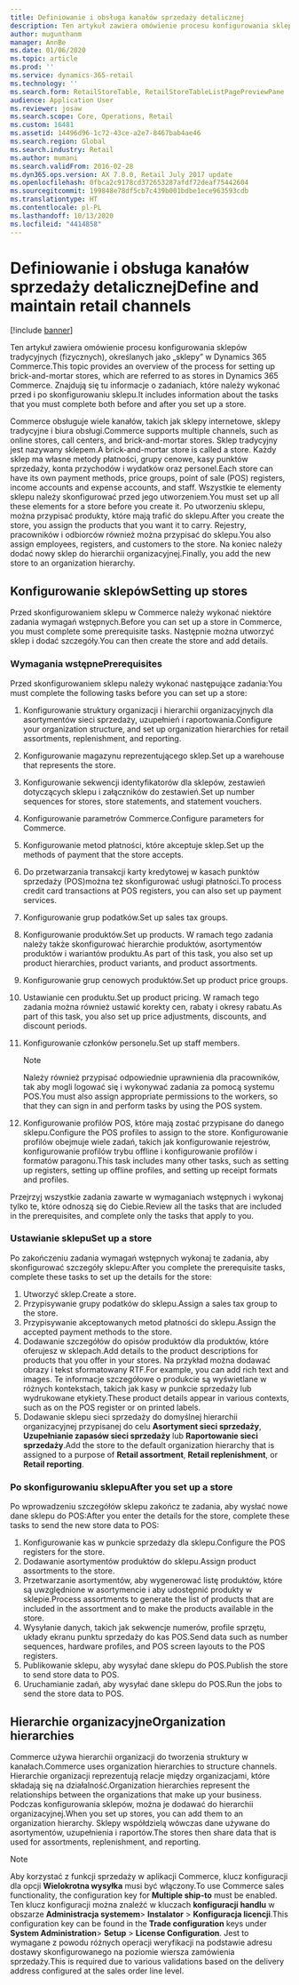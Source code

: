 ```yaml
---
title: Definiowanie i obsługa kanałów sprzedaży detalicznej
description: Ten artykuł zawiera omówienie procesu konfigurowania sklepów tradycyjnych (fizycznych), określanych jako „sklepy” w Dynamics 365 Commerce. Znajdują się tu informacje o zadaniach, które należy wykonać przed i po skonfigurowaniu sklepu.
author: mugunthanm
manager: AnnBe
ms.date: 01/06/2020
ms.topic: article
ms.prod: ''
ms.service: dynamics-365-retail
ms.technology: ''
ms.search.form: RetailStoreTable, RetailStoreTableListPagePreviewPane
audience: Application User
ms.reviewer: josaw
ms.search.scope: Core, Operations, Retail
ms.custom: 16481
ms.assetid: 14496d96-1c72-43ce-a2e7-8467bab4ae46
ms.search.region: Global
ms.search.industry: Retail
ms.author: mumani
ms.search.validFrom: 2016-02-28
ms.dyn365.ops.version: AX 7.0.0, Retail July 2017 update
ms.openlocfilehash: 0fbca2c9178cd372653287afdf72deaf75442604
ms.sourcegitcommit: 199848e78df5cb7c439b001bdbe1ece963593cdb
ms.translationtype: HT
ms.contentlocale: pl-PL
ms.lasthandoff: 10/13/2020
ms.locfileid: "4414858"
---
```

# <a name="define-and-maintain-retail-channels"></a><span data-ttu-id="0424f-104">Definiowanie i obsługa kanałów sprzedaży detalicznej</span><span class="sxs-lookup"><span data-stu-id="0424f-104">Define and maintain retail channels</span></span>

[!include [banner](includes/banner.md)]

<span data-ttu-id="0424f-105">Ten artykuł zawiera omówienie procesu konfigurowania sklepów tradycyjnych (fizycznych), określanych jako „sklepy” w Dynamics 365 Commerce.</span><span class="sxs-lookup"><span data-stu-id="0424f-105">This topic provides an overview of the process for setting up brick-and-mortar stores, which are referred to as stores in Dynamics 365 Commerce.</span></span> <span data-ttu-id="0424f-106">Znajdują się tu informacje o zadaniach, które należy wykonać przed i po skonfigurowaniu sklepu.</span><span class="sxs-lookup"><span data-stu-id="0424f-106">It includes information about the tasks that you must complete both before and after you set up a store.</span></span>

<span data-ttu-id="0424f-107">Commerce obsługuje wiele kanałów, takich jak sklepy internetowe, sklepy tradycyjne i biura obsługi.</span><span class="sxs-lookup"><span data-stu-id="0424f-107">Commerce supports multiple channels, such as online stores, call centers, and brick-and-mortar stores.</span></span> <span data-ttu-id="0424f-108">Sklep tradycyjny jest nazywany sklepem.</span><span class="sxs-lookup"><span data-stu-id="0424f-108">A brick-and-mortar store is called a store.</span></span> <span data-ttu-id="0424f-109">Każdy sklep ma własne metody płatności, grupy cenowe, kasy punktów sprzedaży, konta przychodów i wydatków oraz personel.</span><span class="sxs-lookup"><span data-stu-id="0424f-109">Each store can have its own payment methods, price groups, point of sale (POS) registers, income accounts and expense accounts, and staff.</span></span> <span data-ttu-id="0424f-110">Wszystkie te elementy sklepu należy skonfigurować przed jego utworzeniem.</span><span class="sxs-lookup"><span data-stu-id="0424f-110">You must set up all these elements for a store before you create it.</span></span> <span data-ttu-id="0424f-111">Po utworzeniu sklepu, można przypisać produkty, które mają trafić do sklepu.</span><span class="sxs-lookup"><span data-stu-id="0424f-111">After you create the store, you assign the products that you want it to carry.</span></span> <span data-ttu-id="0424f-112">Rejestry, pracowników i odbiorców również można przypisać do sklepu.</span><span class="sxs-lookup"><span data-stu-id="0424f-112">You also assign employees, registers, and customers to the store.</span></span> <span data-ttu-id="0424f-113">Na koniec należy dodać nowy sklep do hierarchii organizacyjnej.</span><span class="sxs-lookup"><span data-stu-id="0424f-113">Finally, you add the new store to an organization hierarchy.</span></span>

## <a name="setting-up-stores"></a><span data-ttu-id="0424f-114">Konfigurowanie sklepów</span><span class="sxs-lookup"><span data-stu-id="0424f-114">Setting up stores</span></span>

<span data-ttu-id="0424f-115">Przed skonfigurowaniem sklepu w Commerce należy wykonać niektóre zadania wymagań wstępnych.</span><span class="sxs-lookup"><span data-stu-id="0424f-115">Before you can set up a store in Commerce, you must complete some prerequisite tasks.</span></span> <span data-ttu-id="0424f-116">Następnie można utworzyć sklep i dodać szczegóły.</span><span class="sxs-lookup"><span data-stu-id="0424f-116">You can then create the store and add details.</span></span>

### <a name="prerequisites"></a><span data-ttu-id="0424f-117">Wymagania wstępne</span><span class="sxs-lookup"><span data-stu-id="0424f-117">Prerequisites</span></span>

<span data-ttu-id="0424f-118">Przed skonfigurowaniem sklepu należy wykonać następujące zadania:</span><span class="sxs-lookup"><span data-stu-id="0424f-118">You must complete the following tasks before you can set up a store:</span></span>

1. <span data-ttu-id="0424f-119">Konfigurowanie struktury organizacji i hierarchii organizacyjnych dla asortymentów sieci sprzedaży, uzupełnień i raportowania.</span><span class="sxs-lookup"><span data-stu-id="0424f-119">Configure your organization structure, and set up organization hierarchies for retail assortments, replenishment, and reporting.</span></span>
2. <span data-ttu-id="0424f-120">Konfigurowanie magazynu reprezentującego sklep.</span><span class="sxs-lookup"><span data-stu-id="0424f-120">Set up a warehouse that represents the store.</span></span>
3. <span data-ttu-id="0424f-121">Konfigurowanie sekwencji identyfikatorów dla sklepów, zestawień dotyczących sklepu i załączników do zestawień.</span><span class="sxs-lookup"><span data-stu-id="0424f-121">Set up number sequences for stores, store statements, and statement vouchers.</span></span>
4. <span data-ttu-id="0424f-122">Konfigurowanie parametrów Commerce.</span><span class="sxs-lookup"><span data-stu-id="0424f-122">Configure parameters for Commerce.</span></span>
5. <span data-ttu-id="0424f-123">Konfigurowanie metod płatności, które akceptuje sklep.</span><span class="sxs-lookup"><span data-stu-id="0424f-123">Set up the methods of payment that the store accepts.</span></span>
6. <span data-ttu-id="0424f-124">Do przetwarzania transakcji karty kredytowej w kasach punktów sprzedaży (POS)można też skonfigurować usługi płatności.</span><span class="sxs-lookup"><span data-stu-id="0424f-124">To process credit card transactions at POS registers, you can also set up payment services.</span></span>
7. <span data-ttu-id="0424f-125">Konfigurowanie grup podatków.</span><span class="sxs-lookup"><span data-stu-id="0424f-125">Set up sales tax groups.</span></span>
8. <span data-ttu-id="0424f-126">Konfigurowanie produktów.</span><span class="sxs-lookup"><span data-stu-id="0424f-126">Set up products.</span></span> <span data-ttu-id="0424f-127">W ramach tego zadania należy także skonfigurować hierarchie produktów, asortymentów produktów i wariantów produktu.</span><span class="sxs-lookup"><span data-stu-id="0424f-127">As part of this task, you also set up product hierarchies, product variants, and product assortments.</span></span>
9. <span data-ttu-id="0424f-128">Konfigurowanie grup cenowych produktów.</span><span class="sxs-lookup"><span data-stu-id="0424f-128">Set up product price groups.</span></span>
10. <span data-ttu-id="0424f-129">Ustawianie cen produktu.</span><span class="sxs-lookup"><span data-stu-id="0424f-129">Set up product pricing.</span></span> <span data-ttu-id="0424f-130">W ramach tego zadania można również ustawić korekty cen, rabaty i okresy rabatu.</span><span class="sxs-lookup"><span data-stu-id="0424f-130">As part of this task, you also set up price adjustments, discounts, and discount periods.</span></span>
11. <span data-ttu-id="0424f-131">Konfigurowanie członków personelu.</span><span class="sxs-lookup"><span data-stu-id="0424f-131">Set up staff members.</span></span>

    > [!NOTE]
    > <span data-ttu-id="0424f-132">Należy również przypisać odpowiednie uprawnienia dla pracowników, tak aby mogli logować się i wykonywać zadania za pomocą systemu POS.</span><span class="sxs-lookup"><span data-stu-id="0424f-132">You must also assign appropriate permissions to the workers, so that they can sign in and perform tasks by using the POS system.</span></span>

12. <span data-ttu-id="0424f-133">Konfigurowanie profilów POS, które mają zostać przypisane do danego sklepu.</span><span class="sxs-lookup"><span data-stu-id="0424f-133">Configure the POS profiles to assign to the store.</span></span> <span data-ttu-id="0424f-134">Konfigurowanie profilów obejmuje wiele zadań, takich jak konfigurowanie rejestrów, konfigurowanie profilów trybu offline i konfigurowanie profilów i formatów paragonu.</span><span class="sxs-lookup"><span data-stu-id="0424f-134">This task includes many other tasks, such as setting up registers, setting up offline profiles, and setting up receipt formats and profiles.</span></span>

<span data-ttu-id="0424f-135">Przejrzyj wszystkie zadania zawarte w wymaganiach wstępnych i wykonaj tylko te, które odnoszą się do Ciebie.</span><span class="sxs-lookup"><span data-stu-id="0424f-135">Review all the tasks that are included in the prerequisites, and complete only the tasks that apply to you.</span></span>

### <a name="set-up-a-store"></a><span data-ttu-id="0424f-136">Ustawianie sklepu</span><span class="sxs-lookup"><span data-stu-id="0424f-136">Set up a store</span></span>

<span data-ttu-id="0424f-137">Po zakończeniu zadania wymagań wstępnych wykonaj te zadania, aby skonfigurować szczegóły sklepu:</span><span class="sxs-lookup"><span data-stu-id="0424f-137">After you complete the prerequisite tasks, complete these tasks to set up the details for the store:</span></span>

1. <span data-ttu-id="0424f-138">Utworzyć sklep.</span><span class="sxs-lookup"><span data-stu-id="0424f-138">Create a store.</span></span>
2. <span data-ttu-id="0424f-139">Przypisywanie grupy podatków do sklepu.</span><span class="sxs-lookup"><span data-stu-id="0424f-139">Assign a sales tax group to the store.</span></span>
3. <span data-ttu-id="0424f-140">Przypisywanie akceptowanych metod płatności do sklepu.</span><span class="sxs-lookup"><span data-stu-id="0424f-140">Assign the accepted payment methods to the store.</span></span>
4. <span data-ttu-id="0424f-141">Dodawanie szczegółów do opisów produktów dla produktów, które oferujesz w sklepach.</span><span class="sxs-lookup"><span data-stu-id="0424f-141">Add details to the product descriptions for products that you offer in your stores.</span></span> <span data-ttu-id="0424f-142">Na przykład można dodawać obrazy i tekst sformatowany RTF.</span><span class="sxs-lookup"><span data-stu-id="0424f-142">For example, you can add rich text and images.</span></span> <span data-ttu-id="0424f-143">Te informacje szczegółowe o produkcie są wyświetlane w różnych kontekstach, takich jak kasy w punkcie sprzedaży lub wydrukowane etykiety.</span><span class="sxs-lookup"><span data-stu-id="0424f-143">These product details appear in various contexts, such as on the POS register or on printed labels.</span></span>
5. <span data-ttu-id="0424f-144">Dodawanie sklepu sieci sprzedaży do domyślnej hierarchii organizacyjnej przypisanej do celu **Asortyment sieci sprzedaży**, **Uzupełnianie zapasów sieci sprzedaży** lub **Raportowanie sieci sprzedaży**.</span><span class="sxs-lookup"><span data-stu-id="0424f-144">Add the store to the default organization hierarchy that is assigned to a purpose of **Retail assortment**, **Retail replenishment**, or **Retail reporting**.</span></span>

### <a name="after-you-set-up-a-store"></a><span data-ttu-id="0424f-145">Po skonfigurowaniu sklepu</span><span class="sxs-lookup"><span data-stu-id="0424f-145">After you set up a store</span></span>

<span data-ttu-id="0424f-146">Po wprowadzeniu szczegółów sklepu zakończ te zadania, aby wysłać nowe dane sklepu do POS:</span><span class="sxs-lookup"><span data-stu-id="0424f-146">After you enter the details for the store, complete these tasks to send the new store data to POS:</span></span>

1. <span data-ttu-id="0424f-147">Konfigurowanie kas w punkcie sprzedaży dla sklepu.</span><span class="sxs-lookup"><span data-stu-id="0424f-147">Configure the POS registers for the store.</span></span>
2. <span data-ttu-id="0424f-148">Dodawanie asortymentów produktów do sklepu.</span><span class="sxs-lookup"><span data-stu-id="0424f-148">Assign product assortments to the store.</span></span>
3. <span data-ttu-id="0424f-149">Przetwarzanie asortymentów, aby wygenerować listę produktów, które są uwzględnione w asortymencie i aby udostępnić produkty w sklepie.</span><span class="sxs-lookup"><span data-stu-id="0424f-149">Process assortments to generate the list of products that are included in the assortment and to make the products available in the store.</span></span>
4. <span data-ttu-id="0424f-150">Wysyłanie danych, takich jak sekwencje numerów, profile sprzętu, układy ekranu punktu sprzedaży do kas POS.</span><span class="sxs-lookup"><span data-stu-id="0424f-150">Send data such as number sequences, hardware profiles, and POS screen layouts to the POS registers.</span></span>
5. <span data-ttu-id="0424f-151">Publikowanie sklepu, aby wysyłać dane sklepu do POS.</span><span class="sxs-lookup"><span data-stu-id="0424f-151">Publish the store to send store data to POS.</span></span>
6. <span data-ttu-id="0424f-152">Uruchamianie zadań, aby wysyłać dane sklepu do POS.</span><span class="sxs-lookup"><span data-stu-id="0424f-152">Run the jobs to send the store data to POS.</span></span>

## <a name="organization-hierarchies"></a><span data-ttu-id="0424f-153">Hierarchie organizacyjne</span><span class="sxs-lookup"><span data-stu-id="0424f-153">Organization hierarchies</span></span>

<span data-ttu-id="0424f-154">Commerce używa hierarchii organizacji do tworzenia struktury w kanałach.</span><span class="sxs-lookup"><span data-stu-id="0424f-154">Commerce uses organization hierarchies to structure channels.</span></span> <span data-ttu-id="0424f-155">Hierarchie organizacji reprezentują relacje między organizacjami, które składają się na działalność.</span><span class="sxs-lookup"><span data-stu-id="0424f-155">Organization hierarchies represent the relationships between the organizations that make up your business.</span></span> <span data-ttu-id="0424f-156">Podczas konfigurowania sklepów, można je dodawać do hierarchii organizacyjnej.</span><span class="sxs-lookup"><span data-stu-id="0424f-156">When you set up stores, you can add them to an organization hierarchy.</span></span> <span data-ttu-id="0424f-157">Sklepy współdzielą wówczas dane używane do asortymentów, uzupełnienia i raportów.</span><span class="sxs-lookup"><span data-stu-id="0424f-157">The stores then share data that is used for assortments, replenishment, and reporting.</span></span>

> [!NOTE]
> <span data-ttu-id="0424f-158">Aby korzystać z funkcji sprzedaży w aplikacji Commerce, klucz konfiguracji dla opcji **Wielokrotna wysyłka** musi być włączony.</span><span class="sxs-lookup"><span data-stu-id="0424f-158">To use Commerce sales functionality, the configuration key for **Multiple ship-to** must be enabled.</span></span> <span data-ttu-id="0424f-159">Ten klucz konfiguracji można znaleźć w kluczach **konfiguracji handlu** w obszarze **Administracja systemem**\> **Instalator** \> **Konfiguracja licencji**.</span><span class="sxs-lookup"><span data-stu-id="0424f-159">This configuration key can be found in the **Trade configuration** keys under **System Administration**\> **Setup** \> **License Configuration**.</span></span> <span data-ttu-id="0424f-160">Jest to wymagane z powodu różnych operacji weryfikacji na podstawie adresu dostawy skonfigurowanego na poziomie wiersza zamówienia sprzedaży.</span><span class="sxs-lookup"><span data-stu-id="0424f-160">This is required due to various validations based on the delivery address configured at the sales order line level.</span></span>

